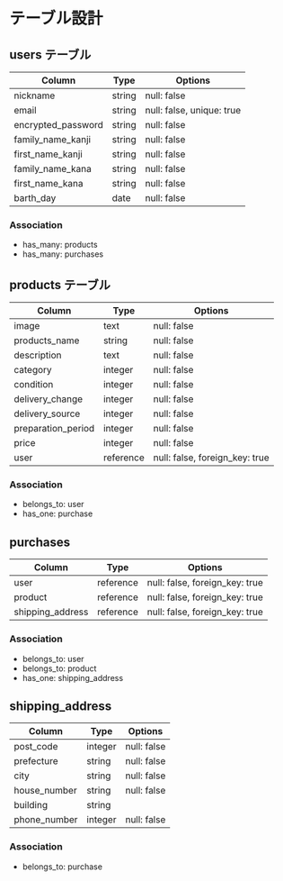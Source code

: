 # テーブル設計

## users テーブル

| Column             | Type   | Options                   |
|--------------------|--------|---------------------------|
| nickname           | string | null: false               |
| email              | string | null: false, unique: true |
| encrypted_password | string | null: false               |
| family_name_kanji  | string | null: false               |
| first_name_kanji   | string | null: false               |
| family_name_kana   | string | null: false               |
| first_name_kana    | string | null: false               |
| barth_day          | date   | null: false               |


### Association

- has_many: products
- has_many: purchases

## products テーブル

| Column             | Type      | Options                        |
|--------------------|-----------|--------------------------------|
| image              | text      | null: false                    |
| products_name      | string    | null: false                    |
| description        | text      | null: false                    |
| category           | integer   | null: false                    |
| condition          | integer   | null: false                    |
| delivery_change    | integer   | null: false                    |
| delivery_source    | integer   | null: false                    |
| preparation_period | integer   | null: false                    |
| price              | integer   | null: false                    |
| user               | reference | null: false, foreign_key: true |

### Association

- belongs_to: user
- has_one: purchase

## purchases

| Column           | Type      | Options                        |
|------------------|-----------|--------------------------------|
| user             | reference | null: false, foreign_key: true |
| product          | reference | null: false, foreign_key: true |
| shipping_address | reference | null: false, foreign_key: true |

### Association

- belongs_to: user
- belongs_to: product
- has_one: shipping_address

## shipping_address

| Column       | Type      | Options                        |
|--------------|-----------|--------------------------------|
| post_code    | integer   | null: false                    |
| prefecture   | string    | null: false                    |
| city         | string    | null: false                    |
| house_number | string    | null: false                    |
| building     | string    |                                |
| phone_number | integer   | null: false                    |

### Association

- belongs_to: purchase